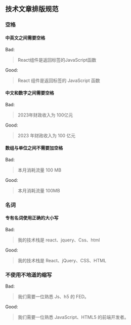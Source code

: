 ## 技术文章排版规范

### 空格
#### 中英文之间需要空格
Bad:
> React组件是返回标签的JavaScript函数

Good:
> React 组件是返回标签的 JavaScript 函数

#### 中文和数字之间需要空格
Bad:
> 2023年财政收入为 100亿元

Good:
> 2023 年财政收入为 100 亿元

#### 数组与单位之间不需要加空格
Bad:
> 本月消耗流量 100 MB

Good:
> 本月消耗流量 100MB

### 名词
#### 专有名词使用正确的大小写
Bad:
> 我的技术栈是 react、jquery、Css、html

Good:
> 我的技术栈是 React、jQuery、CSS、HTML

### 不使用不地道的缩写
Bad:
> 我们需要一位熟悉 Js、h5 的 FED。

Good:
> 我们需要一位熟悉 JavaScript、HTML5 的前端开发者。